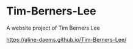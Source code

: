 # Tim-Berners-Lee

A website project of Tim Berners Lee

https://aline-daems.github.io/Tim-Berners-Lee/
